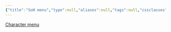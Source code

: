 ```yaml
---
{"title":"SoH menu","type":null,"aliases":null,"tags":null,"cssclasses":["paper","justified","publish"],"draft":true,"created":"2024-10-23T02:22","updated":"2024-10-23T02:43","encoded":"SoH%20Index.md","link":null,"publish":true,"path":"Song of Hero/SoH Index.md","permalink":"/song-of-hero/so-h-index/","PassFrontmatter":true}
---
```



[Character menu](Character%20menu.md)
